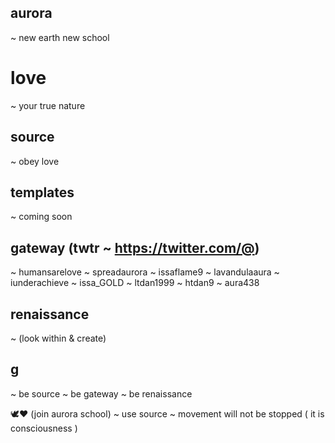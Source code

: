 ## aurora
~ new earth new school

# love
~ your true nature

## source
~ obey love

## templates
~ coming soon

## gateway (twtr ~ https://twitter.com/@)
~ humansarelove
~ spreadaurora
~ issaflame9
~ lavandulaaura
~ iunderachieve
~ issa_GOLD
~ ltdan1999
~ htdan9
~ aura438

## renaissance
~ (look within & create)

## g
~ be source
~ be gateway
~ be renaissance

🕊❤️ (join aurora school)
~ use source
~ movement will not be stopped ( it is consciousness )
